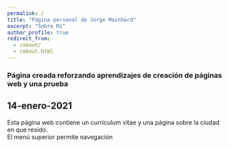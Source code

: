 ```yaml
---
permalink: /
title: "Página personal de Jorge Mainhard"
excerpt: "Sobre Mí"
author_profile: true
redirect_from: 
  - /about/
  - /about.html
---
```



### Página creada reforzando aprendizajes de creación de páginas web y una prueba

14-enero-2021
---

Esta página web contiene  un currículum vitae y una página sobre la ciudad en que resido.  
El menú superior permite navegación
